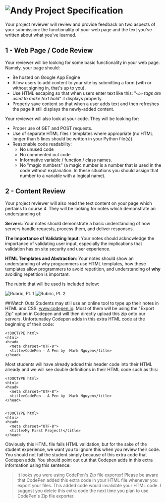 # ![Andy](http://i.imgur.com/fdGeWES.png) Project Specification

Your project reviewer will review and provide feedback on two aspects of your
submission: the functionality of your web page and the text you've written
about what you've learned.

## 1 - Web Page / Code Review

Your reviewer will be looking for some basic functionality in your web page.
Namely, your page should:

* Be hosted on Google App Engine
* Allow users to add content to your site by submitting a form (with or without
  signing in, that's up to you).
* Use HTML escaping so that when users enter text like this: "*`<b>` tags are
  used to make text bold*" it displays properly.
* Properly save content so that when a user adds text and then refreshes the
  page it still displays the newly-added content.

Your reviewer will also look at your code. They will be looking for:

* Proper use of GET and POST requests.
* Use of separate HTML files / templates where appropriate (no HTML longer than
  5 lines should be written in your Python file(s)).
* Reasonable code readability:
  * No unused code
  * No commented out code
  * Informative variable / function / class names.
  * No "magic numbers" (a magic number is a number that is used in the code
    without explanation. In these situations you should assign that number to a
    variable with a logical name).

## 2 - Content Review

Your project reviewer will also read the text content on your page which
pertains to course 4. They will be looking for notes which demonstrate an
understanding of:

**Servers**: Your notes should demonstrate a basic understanding of how servers
handle requests, process them, and deliver responses.

**The Importance of Validating Input**: Your notes should acknowledge the
importance of validating user input, especially the implications that
validation has on site security and user experience.

**HTML Templates and Abstraction**: Your notes should show an understanding of
why programmers use HTML templates, how these templates allow programmers to
avoid repetition, and understanding of **why** avoiding repetition is
important.

The rubric that will be used is included below:

![Rubric, Pt. 1](http://i.imgur.com/WDQ90g6.png)
![Rubric, Pt. 2](http://i.imgur.com/Na8Fg46.png)

##Watch Outs
Students may still use an online tool to type up their notes in HTML and CSS: www.codepen.io. Most of them will be using the "Export Zip" option in Codepen and will then directly upload this zip onto our servers. Unfortunatley Codepen adds in this extra HTML code at the beginning of their code:

```
<!DOCTYPE html>
<html>
<head>
  <meta charset="UTF-8">
  <title>CodePen - A Pen by  Mark Nguyen</title>
</head>
```

Most students will have already added this header code into their HTML already and we will see double definitions in their HTML code such as this:

```
<!DOCTYPE html>
<html>
<head>
  <meta charset="UTF-8">
  <title>CodePen - A Pen by  Mark Nguyen</title>
</head>


<!DOCTYPE html>
<html>
<head>
  <meta charset="UTF-8">
  <title>My First Project!</title>
</head>
```

Obviously this HTML file fails HTML validation, but for the sake of the student experience, we want you to ignore this when you review their code. You should not fail the student simply because of this extra code that Codepen adds. You should point out out that Codepen adds in this extra information using this sentence:

> It looks you were using CodePen's Zip file exporter! Please be aware that CodePen added this extra code in your HTML file whenever you export your files. This added code would invalidate your HTML code. I suggest you delete this extra code the next time you plan to use CodePen's Zip file exporter.
